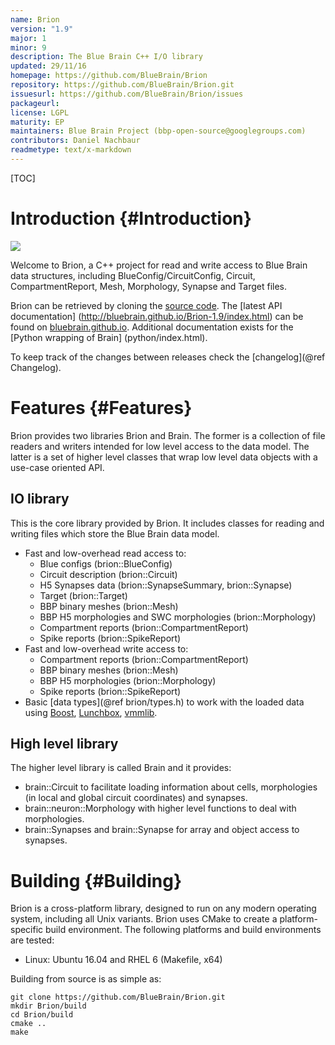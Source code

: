 ```yaml
---
name: Brion
version: "1.9"
major: 1
minor: 9
description: The Blue Brain C++ I/O library
updated: 29/11/16
homepage: https://github.com/BlueBrain/Brion
repository: https://github.com/BlueBrain/Brion.git
issuesurl: https://github.com/BlueBrain/Brion/issues
packageurl: 
license: LGPL
maturity: EP
maintainers: Blue Brain Project (bbp-open-source@googlegroups.com)
contributors: Daniel Nachbaur
readmetype: text/x-markdown
---
```

[TOC]

# Introduction {#Introduction}

![](doc/BBPLOGO350.jpg)

Welcome to Brion, a C++ project for read and write access to Blue Brain data
structures, including BlueConfig/CircuitConfig, Circuit, CompartmentReport,
Mesh, Morphology, Synapse and Target files.

Brion can be retrieved by cloning the
[source code](https://github.com/BlueBrain/Brion.git).
The [latest API documentation]
(http://bluebrain.github.io/Brion-1.9/index.html) can be found on
[bluebrain.github.io](http://bluebrain.github.io).
Additional documentation exists for the [Python wrapping of Brain]
(python/index.html).

To keep track of the changes between releases check the [changelog](@ref Changelog).

# Features {#Features}

Brion provides two libraries Brion and Brain. The former is a collection of file
readers and writers intended for low level access to the data model. The latter
is a set of higher level classes that wrap low level data objects with a
use-case oriented API.

## IO library

This is the core library provided by Brion. It includes classes for reading
and writing files which store the Blue Brain data model.

* Fast and low-overhead read access to:
  * Blue configs (brion::BlueConfig)
  * Circuit description (brion::Circuit)
  * H5 Synapses data (brion::SynapseSummary, brion::Synapse)
  * Target (brion::Target)
  * BBP binary meshes (brion::Mesh)
  * BBP H5 morphologies and SWC morphologies (brion::Morphology)
  * Compartment reports (brion::CompartmentReport)
  * Spike reports (brion::SpikeReport)
* Fast and low-overhead write access to:
  * Compartment reports (brion::CompartmentReport)
  * BBP binary meshes (brion::Mesh)
  * BBP H5 morphologies (brion::Morphology)
  * Spike reports (brion::SpikeReport)
* Basic [data types](@ref brion/types.h) to work with the loaded data using
  [Boost](http://www.boost.org/doc/libs),
  [Lunchbox](http://eyescale.github.io/Lunchbox-1.14/index.html),
  [vmmlib](http://eyescale.github.io/vmmlib-1.12/index.html).

## High level library

The higher level library is called Brain and it provides:

* brain::Circuit to facilitate loading information about cells, morphologies (in
  local and global circuit coordinates) and synapses.
* brain::neuron::Morphology with higher level functions to deal with
  morphologies.
* brain::Synapses and brain::Synapse for array and object access to synapses.

# Building {#Building}

Brion is a cross-platform library, designed to run on any modern operating
system, including all Unix variants. Brion uses CMake to create a
platform-specific build environment. The following platforms and build
environments are tested:

* Linux: Ubuntu 16.04 and RHEL 6 (Makefile, x64)

Building from source is as simple as:

    git clone https://github.com/BlueBrain/Brion.git
    mkdir Brion/build
    cd Brion/build
    cmake ..
    make

